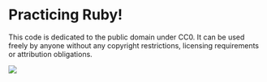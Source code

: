 # Practicing Ruby!

This code is dedicated to the public domain under CC0. It can be used freely by anyone without any copyright restrictions, licensing requirements or attribution obligations.

<img src="https://licensebuttons.net/p/zero/1.0/88x31.png"/>
